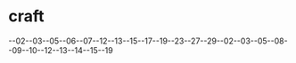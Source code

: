 # craft
--02--03--05--06--07--12--13--15--17--19--23--27--29--02--03--05--08--09--10--12--13--14--15--19

